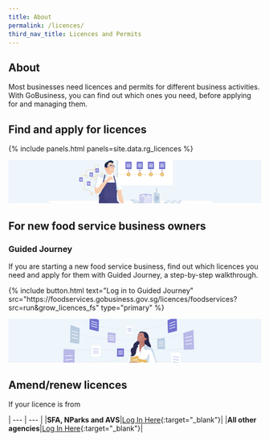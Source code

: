 ```yaml
---
title: About
permalink: /licences/
third_nav_title: Licences and Permits
---
```


## About

Most businesses need licences and permits for different business activities. With GoBusiness, you can find out which ones you need, before applying for and managing them.

## Find and apply for licences

{% include panels.html panels=site.data.rg_licences %}

![Food Services](/images/grow/foodservices.png)

## For new food service business owners

### Guided Journey

If you are starting a new food service business, find out which licences you need and apply for them with Guided Journey, a step-by-step walkthrough.

<p>
{% include button.html text="Log in to Guided Journey" src="https://foodservices.gobusiness.gov.sg/licences/foodservices?src=run&grow_licences_fs" type="primary" %}
</p>

<img id="amend-renew-licences" src="/images/grow/allotherbizowners.png"/>

## Amend/renew licences

If your licence is from

| --- | --- |
|**SFA, NParks and AVS**|[Log In Here](https://licence1.business.gov.sg/licence1/authentication/mainLogin.action?src=run&grow_licences_sfavsnparks){:target="_blank"}|
|**All other agencies**|[Log In Here](https://licence1.business.gov.sg/web/frontier/home?p_p_id=58&p_p_lifecycle=0&p_p_state=maximized&saveLastPath=false?src=run&grow_licences_allothers){:target="_blank"}|

<script src="/jquery/jquery.min.js"></script>
<script src="/jquery/bp-menu-new-tab.js"></script>
